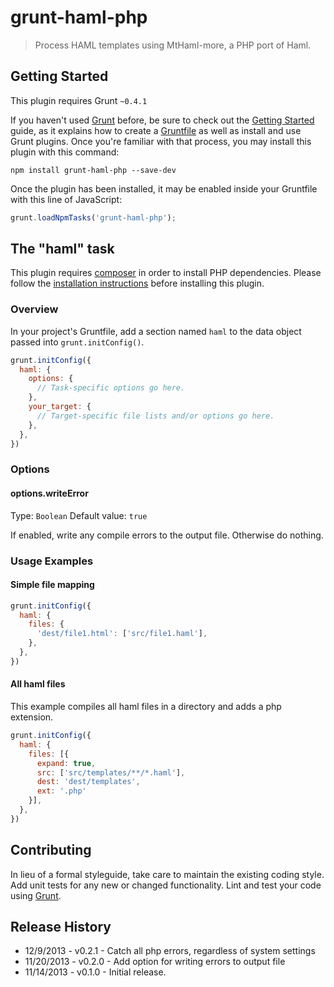 # grunt-haml-php

> Process HAML templates using MtHaml-more, a PHP port of Haml.

## Getting Started
This plugin requires Grunt `~0.4.1`

If you haven't used [Grunt](http://gruntjs.com/) before, be sure to check out the [Getting Started](http://gruntjs.com/getting-started) guide, as it explains how to create a [Gruntfile](http://gruntjs.com/sample-gruntfile) as well as install and use Grunt plugins. Once you're familiar with that process, you may install this plugin with this command:

```shell
npm install grunt-haml-php --save-dev
```

Once the plugin has been installed, it may be enabled inside your Gruntfile with this line of JavaScript:

```js
grunt.loadNpmTasks('grunt-haml-php');
```

## The "haml" task

This plugin requires [composer](http://getcomposer.org/) in order to install PHP dependencies. Please follow the [installation instructions](http://getcomposer.org/doc/00-intro.md#system-requirements) before installing this plugin.

### Overview
In your project's Gruntfile, add a section named `haml` to the data object passed into `grunt.initConfig()`.

```js
grunt.initConfig({
  haml: {
    options: {
      // Task-specific options go here.
    },
    your_target: {
      // Target-specific file lists and/or options go here.
    },
  },
})
```

### Options

#### options.writeError
Type: `Boolean`
Default value: `true`

If enabled, write any compile errors to the output file. Otherwise do nothing.

### Usage Examples

#### Simple file mapping

```js
grunt.initConfig({
  haml: {
    files: {
      'dest/file1.html': ['src/file1.haml'],
    },
  },
})
```

#### All haml files
This example compiles all haml files in a directory and adds a php extension.

```js
grunt.initConfig({
  haml: {
    files: [{
      expand: true,
      src: ['src/templates/**/*.haml'],
      dest: 'dest/templates',
      ext: '.php'
    }],
  },
})
```

## Contributing
In lieu of a formal styleguide, take care to maintain the existing coding style. Add unit tests for any new or changed functionality. Lint and test your code using [Grunt](http://gruntjs.com/).

## Release History

* 12/9/2013 - v0.2.1 - Catch all php errors, regardless of system settings
* 11/20/2013 - v0.2.0 - Add option for writing errors to output file
* 11/14/2013 - v0.1.0 - Initial release.
